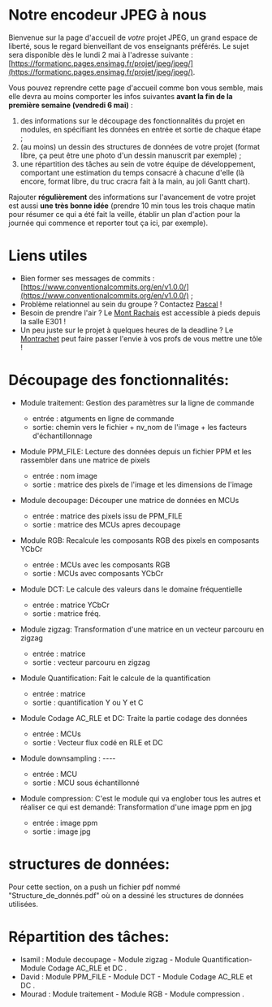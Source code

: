 # Notre encodeur JPEG à nous

Bienvenue sur la page d'accueil de _votre_ projet JPEG, un grand espace de liberté, sous le regard bienveillant de vos enseignants préférés.
Le sujet sera disponible dès le lundi 2 mai à l'adresse suivante : [https://formationc.pages.ensimag.fr/projet/jpeg/jpeg/](https://formationc.pages.ensimag.fr/projet/jpeg/jpeg/).

Vous pouvez reprendre cette page d'accueil comme bon vous semble, mais elle devra au moins comporter les infos suivantes **avant la fin de la première semaine (vendredi 6 mai)** :

1. des informations sur le découpage des fonctionnalités du projet en modules, en spécifiant les données en entrée et sortie de chaque étape ;
2. (au moins) un dessin des structures de données de votre projet (format libre, ça peut être une photo d'un dessin manuscrit par exemple) ;
3. une répartition des tâches au sein de votre équipe de développement, comportant une estimation du temps consacré à chacune d'elle (là encore, format libre, du truc cracra fait à la main, au joli Gantt chart).

Rajouter **régulièrement** des informations sur l'avancement de votre projet est aussi **une très bonne idée** (prendre 10 min tous les trois chaque matin pour résumer ce qui a été fait la veille, établir un plan d'action pour la journée qui commence et reporter tout ça ici, par exemple).

# Liens utiles

- Bien former ses messages de commits : [https://www.conventionalcommits.org/en/v1.0.0/](https://www.conventionalcommits.org/en/v1.0.0/) ;
- Problème relationnel au sein du groupe ? Contactez [Pascal](https://fr.wikipedia.org/wiki/Pascal,_le_grand_fr%C3%A8re) !
- Besoin de prendre l'air ? Le [Mont Rachais](https://fr.wikipedia.org/wiki/Mont_Rachais) est accessible à pieds depuis la salle E301 !
- Un peu juste sur le projet à quelques heures de la deadline ? Le [Montrachet](https://www.vinatis.com/achat-vin-puligny-montrachet) peut faire passer l'envie à vos profs de vous mettre une tôle !

# Découpage des fonctionnalités:

- Module traitement:  Gestion des paramètres sur la ligne de commande

	- entrée : atguments en ligne de commande
	- sortie: chemin vers le fichier + nv_nom de l'image + les facteurs d'échantillonnage

- Module PPM_FILE:  Lecture des données depuis un fichier PPM et les rassembler dans une matrice de pixels

	- entrée :  nom image
	- sortie : matrice des pixels de l'image et les dimensions de l'image
	
- Module decoupage:  Découper une matrice de données en MCUs 

	- entrée : matrice des pixels issu de PPM_FILE
	- sortie : matrice des MCUs apres decoupage
	
- Module RGB:  Recalcule les composants RGB des pixels en composants YCbCr

	- entrée : MCUs avec les composants RGB
	- sortie : MCUs avec composants YCbCr
	
- Module DCT:  Le calcule des valeurs dans le domaine fréquentielle

	- entrée : matrice YCbCr
	- sortie : matrice fréq.

- Module zigzag:  Transformation d'une matrice en un vecteur parcouru en zigzag

	- entrée : matrice
	- sortie : vecteur parcouru en zigzag


- Module Quantification:  Fait le calcule de la quantification 

	- entrée : matrice
	- sortie : quantification Y ou Y et C
	
- Module Codage AC_RLE et DC:  Traite la partie codage des données

	- entrée : MCUs
	- sortie : Vecteur flux codé en RLE et DC
	
	
- Module downsampling : ----
	- entrée : MCU
	- sortie : MCU sous échantillonné 

- Module compression:  C'est le module qui va englober tous les autres et réaliser ce qui est demandé: Transformation d'une image ppm en jpg
    
	- entrée : image ppm
	- sortie : image jpg
	
# structures de données:

Pour cette section, on a push un fichier pdf nommé "Structure_de_donnés.pdf" où on a dessiné les structures de données utilisées.

# Répartition des tâches:

- Isamil : Module decoupage - Module zigzag - Module Quantification- Module Codage AC_RLE et DC .
- David  : Module PPM_FILE -  Module DCT - Module Codage AC_RLE et DC .
- Mourad : Module traitement - Module RGB - Module compression .
